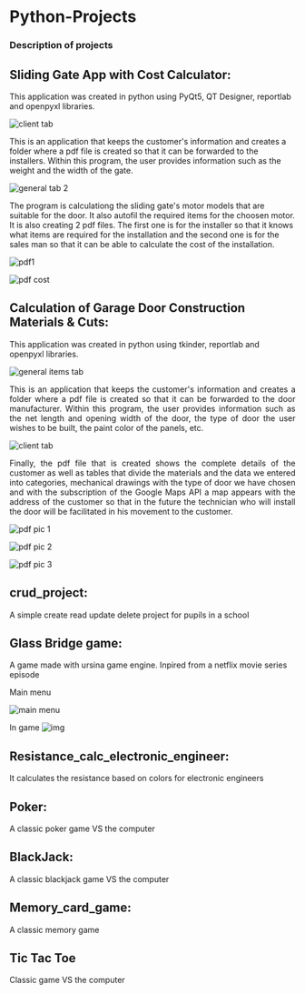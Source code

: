 # Python-Projects

### Description of projects

## Sliding Gate App with Cost Calculator:
<p>This application was created in python using PyQt5, QT Designer, reportlab and openpyxl libraries.<p/>

![client tab](https://user-images.githubusercontent.com/37002036/225896280-ff5f0f2a-021a-4b80-9869-91da0a28520d.png)

<p>This is an application that keeps the customer's information and creates a folder where a pdf file is created so that it can be forwarded to the installers. Within this program, the user provides information such as the weight and the width of the gate.<p/>

![general tab 2](https://user-images.githubusercontent.com/37002036/225896327-349b1f57-0a43-4014-9235-a412adf7523b.png)

<p>The program is calculationg the sliding gate's motor models that are suitable for the door. It also autofil the required items for the choosen motor.
  It is also creating 2 pdf files. The first one is for the installer so that it knows what items are required for the installation and the second one is for the sales man so that it can be able to calculate the cost of the installation.<p/>

![pdf1](https://user-images.githubusercontent.com/37002036/225897782-0d69d1d7-6e5a-46d4-88e2-920b6fe7f0e0.png)

![pdf cost](https://user-images.githubusercontent.com/37002036/225897831-1aaa4275-ce6e-4970-a89f-c46feb2040e9.png)


## Calculation of Garage Door Construction Materials & Cuts:
<p>This application was created in python using tkinder, reportlab and openpyxl libraries.<p/>

![general items tab](https://user-images.githubusercontent.com/37002036/225872642-d3d6365d-fb24-4b80-8369-d9b2ca2c2e2b.png)

<p align="justify">This is an application that keeps the customer's information and creates a folder where a pdf file is created so that it can be forwarded to the door manufacturer. Within this program, the user provides information such as the net length and opening width of the door, the type of door the user wishes to be built, the paint color of the panels, etc. <p/>

![client tab](https://user-images.githubusercontent.com/37002036/225872751-66b2f08a-c201-4349-99cf-787f29b3b1b2.png)

<p align="justify">Finally, the pdf file that is created shows the complete details of the customer as well as tables that divide the materials and the data we entered into categories, mechanical drawings with the type of door we have chosen and with the subscription of the Google Maps API a map appears with the address of the customer so that in the future the technician who will install the door will be facilitated in his movement to the customer.<p/>

![pdf pic 1](https://user-images.githubusercontent.com/37002036/225872895-716a4fe4-bd3d-44b8-927e-5ddc8b881d43.png)

![pdf pic 2](https://user-images.githubusercontent.com/37002036/225872954-811eb0e3-6106-4a52-8988-4f1c666df29b.png)

![pdf pic 3](https://user-images.githubusercontent.com/37002036/225872974-4a2383f5-0886-45f8-ad6c-f34dd920e082.png)

## crud_project:
A simple create read update delete project for pupils in a school

## Glass Bridge game:
A game made with ursina game engine. Inpired from a netflix movie series episode

Main menu

![main menu](https://user-images.githubusercontent.com/37002036/152234260-9b8a7cd1-f2c7-42a7-8ca6-b0e4a606e99a.png)

In game
![img](https://user-images.githubusercontent.com/37002036/152234168-d0b78060-d6e9-46d1-b280-2edb1f238610.png)


## Resistance_calc_electronic_engineer:
It calculates the resistance based on colors for electronic engineers

## Poker:
A classic poker game VS the computer

## BlackJack:
A classic blackjack game VS the computer

## Memory_card_game:
A classic memory game

## Tic Tac Toe
Classic game VS the computer 

